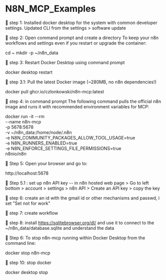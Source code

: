 # N8N_MCP_Examples

🎯 step 1: Installed docker desktop for the system with common developer settings. Updated CLI from the settings > software update

🎯 step 2: Open command prompt and create a directory To keep your n8n workflows and settings even if you restart or upgrade the container:

cd ~
mkdir -p ~/n8n_data

🎯 step 3: Restart Docker Desktop using command prompt

docker desktop restart

🎯 step 3.1: Pull the latest Docker image (~280MB, no n8n dependencies!)

docker pull ghcr.io/czlonkowski/n8n-mcp:latest

🎯 step 4: in command prompt The following command pulls the official n8n image and runs it with recommended environment variables for MCP:

docker run -it --rm \
  --name n8n-mcp \
  -p 5678:5678 \
  -v ~/n8n_data:/home/node/.n8n \
  -e N8N_COMMUNITY_PACKAGES_ALLOW_TOOL_USAGE=true \
  -e N8N_RUNNERS_ENABLED=true \
  -e N8N_ENFORCE_SETTINGS_FILE_PERMISSIONS=true \
  n8nio/n8n

 🎯 Step 5: Open your browser and go to: 
  
  http://localhost:5678

 🎯 Step 5.1 : set up n8n API key -- in n8n hosted web page > Go to left bottom > account > settings > n8n API > Create an API key > copy the key

 🎯 step 6: create an id with the gmail id or other mechanisms and passwd, i set "Set not for work"

 🎯 step 7: create workflow

 🎯 step 8: install https://sqlitebrowser.org/dl/ and use it to connect to the ~/n8n_data/database.sqlite and understand the data

 🎯 Step 6: To stop n8n-mcp running within Docker Desktop from the command line:
  
docker stop n8n-mcp
  
 🎯 step 10: stop docker

docker desktop stop
  
